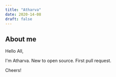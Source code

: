```yaml
---
title: "Atharva"
date: 2020-14-08
draft: false
---
```


## About me
Hello All,

I'm Atharva. New to open source. First pull request.

Cheers!
